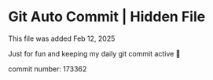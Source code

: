 # Git Auto Commit | Hidden File

This file was added Feb 12, 2025

Just for fun and keeping my daily git commit active 🤪

commit number: 173362
